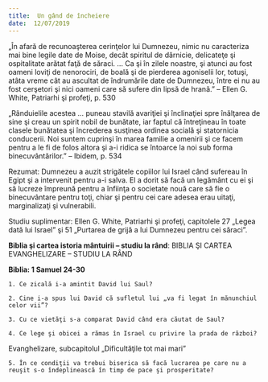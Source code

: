 ```yaml
---
title:  Un gând de încheiere
date:  12/07/2019
---
```


„În afară de recunoaşterea cerinţelor lui Dumnezeu, nimic nu caracteriza mai bine legile date de Moise, decât spiritul de dărnicie, delicateţe şi ospitalitate arătat faţă de săraci. … Ca şi în zilele noastre, şi atunci au fost oameni loviţi de nenorociri, de boală şi de pierderea agoniselii lor, totuşi, atâta vreme cât au ascultat de îndrumările date de Dumnezeu, între ei nu au fost cerşetori şi nici oameni care să sufere din lipsă de hrană.” – Ellen G. White, Patriarhi şi profeţi, p. 530

„Rânduielile acestea … puneau stavilă avariţiei şi înclinaţiei spre înălţarea de sine şi creau un spirit nobil de bunătate, iar faptul că întreţineau în toate clasele bunătatea şi încrederea susţinea ordinea socială şi statornicia conducerii. Noi suntem cuprinşi în marea familie a omenirii şi ce facem pentru a le fi de folos altora şi a-i ridica se întoarce la noi sub forma binecuvântărilor.” – Ibidem, p. 534

Rezumat: Dumnezeu a auzit strigătele copiilor lui Israel când sufereau în Egipt şi a intervenit pentru a-i salva. El a dorit să facă un legământ cu ei şi să lucreze împreună pentru a înfiinţa o societate nouă care să fie o binecuvântare pentru toţi, chiar şi pentru cei care adesea erau uitaţi, marginalizaţi şi vulnerabili.

Studiu suplimentar: Ellen G. White, Patriarhi şi profeţi, capitolele 27 „Legea dată lui Israel” şi 51 „Purtarea de grijă a lui Dumnezeu pentru cei săraci”.

**Biblia şi cartea istoria mântuirii – studiu la rând**: BIBLIA ŞI CARTEA EVANGHELIZARE – STUDIU LA RÂND

**Biblia: 1 Samuel 24-30**

`1. Ce zicală i-a amintit David lui Saul?`

`2. Cine i-a spus lui David că sufletul lui „va fi legat în mănunchiul celor vii”?`

`3. Cu ce vietăţi s-a comparat David când era căutat de Saul?`

`4. Ce lege şi obicei a rămas în Israel cu privire la prada de război?`

Evanghelizare, subcapitolul „Dificultăţile tot mai mari”

`5. În ce condiţii va trebui biserica să facă lucrarea pe care nu a reuşit s-o îndeplinească în timp de pace şi prosperitate?`